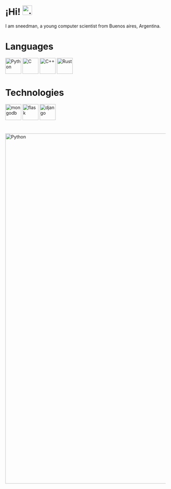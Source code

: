 
# ¡Hi! <img src="https://raw.githubusercontent.com/rahulbanerjee26/githubProfileReadmeGenerator/main/gifs/wave.gif" alt="gif" width="30" height="30">

I am sneedman, a young computer scientist from Buenos aires, Argentina.

# Languages
<div align="left">
        <img src="https://raw.githubusercontent.com/rahulbanerjee26/githubProfileReadmeGenerator/main/icons/python.svg" alt="Python" width="50" height="50">
        <img src="https://raw.githubusercontent.com/rahulbanerjee26/githubProfileReadmeGenerator/main/icons/c.svg" alt="C" width="50" height="50">
        <img src="https://raw.githubusercontent.com/rahulbanerjee26/githubProfileReadmeGenerator/main/icons/cpp.svg" alt="C++" width="50" height="50">
        <img src="https://raw.githubusercontent.com/rahulbanerjee26/githubProfileReadmeGenerator/main/icons/rust.svg" alt="Rust" width="50" height="50">
</div>

# Technologies
<div align="left">
        <img src="https://raw.githubusercontent.com/rahulbanerjee26/githubProfileReadmeGenerator/main/icons/mongodb.svg" alt="mongodb" width="50" height="50">
        <img src="https://raw.githubusercontent.com/rahulbanerjee26/githubProfileReadmeGenerator/main/icons/flask.svg" alt="flask" width="50" height="50">
        <img src="https://raw.githubusercontent.com/rahulbanerjee26/githubProfileReadmeGenerator/main/icons/django.svg" alt="django" width="50" height="50">
</div>

#
<img src="https://raw.githubusercontent.com/rahulbanerjee26/githubProfileReadmeGenerator/main/banners/banner7.png" alt="Python" width="1100">


